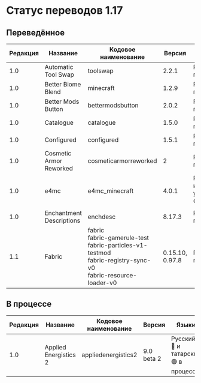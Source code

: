 # Статус переводов 1.17

## Переведённое

| Редакция | Название | Кодовое наименование | Версия | Языки |
| - | - | - | - | - |
| 1.0 | Automatic Tool Swap | toolswap | 2.2.1 | Русский 🔴 готов |
| 1.0 | Better Biome Blend | minecraft | 1.2.9 | Русский 🔴 готов |
| 1.0 | Better Mods Button | bettermodsbutton | 2.0.2 | Русский 🔴 готов |
| 1.0 | Catalogue | catalogue | 1.5.0 | Русский 🔴 готов |
| 1.0 | Configured | configured | 1.5.1 | Русский 🔴 готов |
| 1.0 | Cosmetic Armor Reworked | cosmeticarmorreworked | 2 | Русский 🔴 готов |
| 1.0 | e4mc | e4mc_minecraft | 4.0.1 | Русский 🔴 и украинский 🟡 готовы |
| 1.0 | Enchantment Descriptions | enchdesc | 8.17.3 | Русский 🔴 готов |
| 1.1 | Fabric | fabric<br>fabric-gamerule-test<br>fabric-particles-v1-testmod<br>fabric-registry-sync-v0<br>fabric-resource-loader-v0 | 0.15.10, 0.97.8 | Русский 🔴 готов |

## В процессе

| Редакция | Название | Кодовое наименование | Версия | Языки |
| - | - | - | - | - |
| 1.0 | Applied Energistics 2 | appliedenergistics2 | 9.0 beta 2 | Русский 🔴 и татарский 🟢 в процессе |